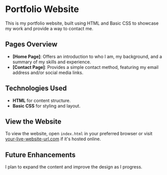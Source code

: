# Portfolio Website

This is my portfolio website, built using HTML and Basic CSS to showcase my work and provide a way to contact me.

## Pages Overview
- **[Home Page]**: Offers an introduction to who I am, my background, and a summary of my skills and experience.
- **[Contact Page]**: Provides a simple contact method, featuring my email address and/or social media links.

## Technologies Used
- **HTML** for content structure.
- **Basic CSS** for styling and layout.

## View the Website
To view the website, open `index.html` in your preferred browser or visit [your-live-website-url.com](#) if it's hosted online.

## Future Enhancements
I plan to expand the content and improve the design as I progress.

